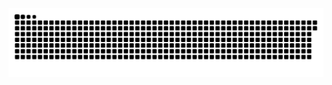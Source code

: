 <picture>
  <source media="(prefers-color-scheme: dark)" srcset="https://raw.githubusercontent.com/MarineHakobyan/MarineHakobyan/101f78c8726d2200f74fee5964d0bfaccc1bbb7d/github-contribution-grid-snake-dark.svg" />
  <source media="(prefers-color-scheme: light)" srcset="https://raw.githubusercontent.com/MarineHakobyan/MarineHakobyan/101f78c8726d2200f74fee5964d0bfaccc1bbb7d/github-contribution-grid-snake.svg" />
  <img alt="github-snake" src="https://raw.githubusercontent.com/MarineHakobyan/MarineHakobyan/101f78c8726d2200f74fee5964d0bfaccc1bbb7d/github-contribution-grid-snake-dark.svg" />
</picture>
